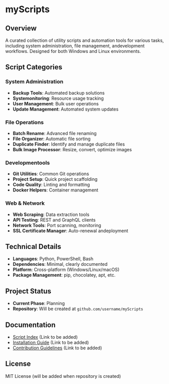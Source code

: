 # myScripts

## Overview
A curated collection of utility scripts and automation tools for various tasks, including system administration, file management, andevelopment workflows. Designed for both Windows and Linux environments.

## Script Categories

### System Administration
- **Backup Tools**: Automated backup solutions
- **Systemonitoring**: Resource usage tracking
- **User Management**: Bulk user operations
- **Update Management**: Automated system updates

### File Operations
- **Batch Rename**: Advanced file renaming
- **File Organizer**: Automatic file sorting
- **Duplicate Finder**: Identify and manage duplicate files
- **Bulk Image Processor**: Resize, convert, optimize images

### Developmentools
- **Git Utilities**: Common Git operations
- **Project Setup**: Quick project scaffolding
- **Code Quality**: Linting and formatting
- **Docker Helpers**: Container management

### Web & Network
- **Web Scraping**: Data extraction tools
- **API Testing**: REST and GraphQL clients
- **Network Tools**: Port scanning, monitoring
- **SSL Certificate Manager**: Auto-renewal andeployment

## Technical Details
- **Languages**: Python, PowerShell, Bash
- **Dependencies**: Minimal, clearly documented
- **Platform**: Cross-platform (Windows/Linux/macOS)
- **Package Management**: pip, chocolatey, apt, etc.

## Project Status
- **Current Phase**: Planning
- **Repository**: Will be created at `github.com/username/myScripts`

## Documentation
- [Script Index](#) (Link to be added)
- [Installation Guide](#) (Link to be added)
- [Contribution Guidelines](#) (Link to be added)

## License
MIT License (will be added when repository is created)
